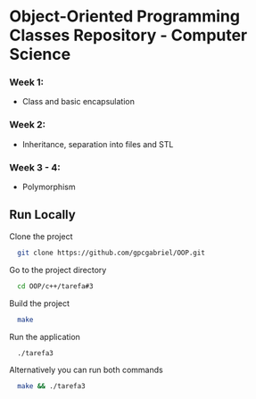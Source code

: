 # Object-Oriented Programming Classes Repository - Computer Science

### Week 1:
- Class and basic encapsulation

### Week 2:
- Inheritance, separation into files and STL

### Week 3 - 4:
- Polymorphism

## Run Locally

Clone the project

```bash
  git clone https://github.com/gpcgabriel/OOP.git
```

Go to the project directory

```bash
  cd OOP/c++/tarefa#3
```

Build the project
```bash
  make
```
Run the application
```bash
  ./tarefa3
```

Alternatively you can run both commands
```bash
  make && ./tarefa3
```

